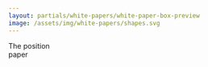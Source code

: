 ```yaml
---
layout: partials/white-papers/white-paper-box-preview
image: /assets/img/white-papers/shapes.svg
---
```


The position \
 paper
